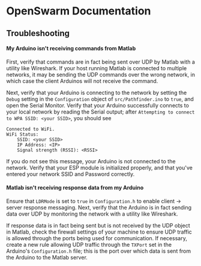 # OpenSwarm Documentation

## Troubleshooting

#### My Arduino isn't receiving commands from Matlab

First, verify that commands are in fact being sent over UDP by Matlab with a utility like Wireshark. If your host running Matlab is connected to multiple networks, it may be sending the UDP commands over the wrong network, in which case the client Arduinos will not receive the command.

Next, verify that your Arduino is connecting to the network by setting the `Debug` setting in the `Configuration` object of `src/Pathfinder.ino` to `true`, and open the Serial Monitor. Verify that your Arduino successfully connects to your local network by reading the Serial output; after `Attempting to connect to WPA SSID: <your SSID>`, you should see

```
Connected to WiFi.
WiFi Status:
	SSID: <your SSID>
	IP Address: <IP>
	Signal strength (RSSI): <RSSI>
```

If you do not see this message, your Arduino is not connected to the network. Verify that your ESP module is initialized properly, and that you've entered your network SSID and Password correctly.

#### Matlab isn't receiving response data from my Arduino

Ensure that `LDRMode` is set to `true` in `Configuration.h` to enable client -> server response messaging. Next, verify that the Arduino is in fact sending data over UDP by monitoring the network with a utility like Wireshark.

If response data is in fact being sent but is not received by the UDP object in Matlab, check the firewall settings of your machine to ensure UDP traffic is allowed through the ports being used for communication. If necessary, create a new rule allowing UDP traffic through the `TXPort` set in the Arduino's `Configuration.h` file; this is the port over which data is sent from the Arduino to the Matlab server.
